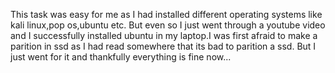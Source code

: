 This task was easy for me as I had installed different operating systems like kali linux,pop os,ubuntu etc. But even so I just went through a youtube video and I successfully installed ubuntu in my laptop.I was first afraid to make a parition in ssd as I had read somewhere that its bad to parition a ssd. But I just went for it and thankfully everything is fine now...
